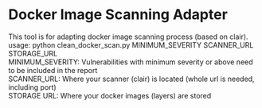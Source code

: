 # Docker Image Scanning Adapter
This tool is for adapting docker image scanning process (based on clair).  
usage: python clean_docker_scan.py MINIMUM_SEVERITY SCANNER_URL STORAGE_URL  
MINIMUM_SEVERITY: Vulnerabilities with minimum severity or above need to be included in the report  
SCANNER_URL: Where your scanner (clair) is located (whole url is needed, including port)  
STORAGE URL: Where your docker images (layers) are stored  

